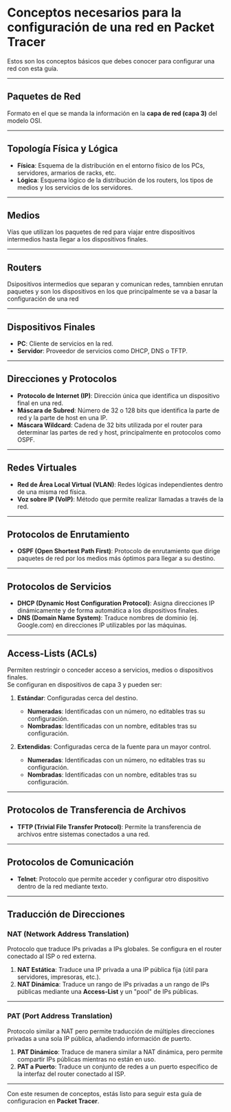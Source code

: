 # Conceptos necesarios para la configuración de una red en Packet Tracer

Estos son los conceptos básicos que debes conocer para configurar una red con esta guía.

---

## Paquetes de Red  
Formato en el que se manda la información en la **capa de red (capa 3)** del modelo OSI.

---

## Topología Física y Lógica  

- **Física**: Esquema de la distribución en el entorno físico de los PCs, servidores, armarios de racks, etc.  
- **Lógica**: Esquema lógico de la distribución de los routers, los tipos de medios y los servicios de los servidores.

---

## Medios  
Vías que utilizan los paquetes de red para viajar entre dispositivos intermedios hasta llegar a los dispositivos finales.

---  

## Routers  
Dsipositivos intermedios que separan y comunican redes, tamnbien enrutan paquetes y son los dispositivos en los que principalmente se va a basar la configuración de una red  

---

## Dispositivos Finales  

- **PC**: Cliente de servicios en la red.  
- **Servidor**: Proveedor de servicios como DHCP, DNS o TFTP.  

---

## Direcciones y Protocolos  

- **Protocolo de Internet (IP)**: Dirección única que identifica un dispositivo final en una red.  
- **Máscara de Subred**: Número de 32 o 128 bits que identifica la parte de red y la parte de host en una IP.  
- **Máscara Wildcard**: Cadena de 32 bits utilizada por el router para determinar las partes de red y host, principalmente en protocolos como OSPF.

---

## Redes Virtuales  

- **Red de Área Local Virtual (VLAN)**: Redes lógicas independientes dentro de una misma red física.  
- **Voz sobre IP (VoIP)**: Método que permite realizar llamadas a través de la red.  

---

## Protocolos de Enrutamiento  

- **OSPF (Open Shortest Path First)**: Protocolo de enrutamiento que dirige paquetes de red por los medios más óptimos para llegar a su destino.  

---

## Protocolos de Servicios  

- **DHCP (Dynamic Host Configuration Protocol)**: Asigna direcciones IP dinámicamente y de forma automática a los dispositivos finales.  
- **DNS (Domain Name System)**: Traduce nombres de dominio (ej. Google.com) en direcciones IP utilizables por las máquinas.  

---

## Access-Lists (ACLs)  

Permiten restringir o conceder acceso a servicios, medios o dispositivos finales.  
Se configuran en dispositivos de capa 3 y pueden ser:

1. **Estándar**: Configuradas cerca del destino.  
   - **Numeradas**: Identificadas con un número, no editables tras su configuración.  
   - **Nombradas**: Identificadas con un nombre, editables tras su configuración.  

2. **Extendidas**: Configuradas cerca de la fuente para un mayor control.  
   - **Numeradas**: Identificadas con un número, no editables tras su configuración.  
   - **Nombradas**: Identificadas con un nombre, editables tras su configuración. 

---

## Protocolos de Transferencia de Archivos  

- **TFTP (Trivial File Transfer Protocol)**: Permite la transferencia de archivos entre sistemas conectados a una red.  

---

## Protocolos de Comunicación  

- **Telnet**: Protocolo que permite acceder y configurar otro dispositivo dentro de la red mediante texto.  

---

## Traducción de Direcciones  

### NAT (Network Address Translation)  
Protocolo que traduce IPs privadas a IPs globales. Se configura en el router conectado al ISP o red externa.  

1. **NAT Estática**: Traduce una IP privada a una IP pública fija (útil para servidores, impresoras, etc.).  
2. **NAT Dinámica**: Traduce un rango de IPs privadas a un rango de IPs públicas mediante una **Access-List** y un "pool" de IPs públicas.

---

### PAT (Port Address Translation)  
Protocolo similar a NAT pero permite traducción de múltiples direcciones privadas a una sola IP pública, añadiendo información de puerto.  

1. **PAT Dinámico**: Traduce de manera similar a NAT dinámica, pero permite compartir IPs públicas mientras no están en uso.  
2. **PAT a Puerto**: Traduce un conjunto de redes a un puerto específico de la interfaz del router conectado al ISP.

---

Con este resumen de conceptos, estás listo para seguir esta guía de configuracion en **Packet Tracer**.